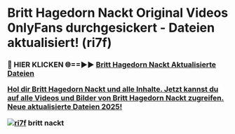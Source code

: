 # Britt Hagedorn Nackt Original Videos 0nlyFans durchgesickert - Dateien aktualisiert! (ri7f)

<h3>🔴 HIER KLICKEN 🌐==►► <a href="https://tinyurl.com/h6vf6nb8" rel="nofollow">Britt Hagedorn Nackt Aktualisierte Dateien

Hol dir Britt Hagedorn Nackt und alle Inhalte. Jetzt kannst du auf alle Videos und Bilder von Britt Hagedorn Nackt zugreifen. Neue aktualisierte Dateien 2025!

[![ri7f](https://i.imgur.com/sD4kR3V.gif)](https://tinyurl.com/h6vf6nb8)
britt nackt